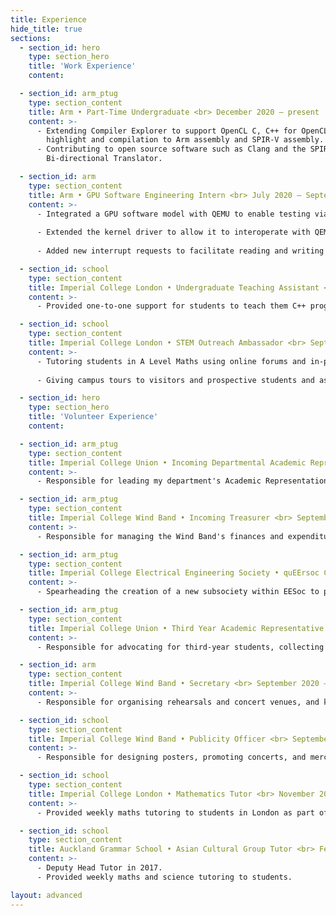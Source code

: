 ```yaml
---
title: Experience
hide_title: true
sections:
  - section_id: hero
    type: section_hero
    title: 'Work Experience'
    content:

  - section_id: arm_ptug
    type: section_content
    title: Arm • Part-Time Undergraduate <br> December 2020 — present
    content: >-
      - Extending Compiler Explorer to support OpenCL C, C++ for OpenCL with syntax 
        highlight and compilation to Arm assembly and SPIR-V assembly.
      - Contributing to open source software such as Clang and the SPIR-V/LLVM 
        Bi-directional Translator.

  - section_id: arm
    type: section_content
    title: Arm • GPU Software Engineering Intern <br> July 2020 — September 2020
    content: >-
      - Integrated a GPU software model with QEMU to enable testing via a kernel driver.
      
      - Extended the kernel driver to allow it to interoperate with QEMU.
      
      - Added new interrupt requests to facilitate reading and writing to GPU registers via shared memory.

  - section_id: school
    type: section_content
    title: Imperial College London • Undergraduate Teaching Assistant <br> September 2020 — March 2021
    content: >-
      - Provided one-to-one support for students to teach them C++ programming concepts.

  - section_id: school
    type: section_content
    title: Imperial College London • STEM Outreach Ambassador <br> September 2018 — present
    content: >-
      - Tutoring students in A Level Maths using online forums and in-person masterclasses.
      
      - Giving campus tours to visitors and prospective students and assisting with virtual and in-person events.

  - section_id: hero
    type: section_hero
    title: 'Volunteer Experience'
    content:

  - section_id: arm_ptug
    type: section_content
    title: Imperial College Union • Incoming Departmental Academic Representative <br> October 2021
    content: >-
      - Responsible for leading my department's Academic Representation team and advocating for student academic wellbeing.

  - section_id: arm_ptug
    type: section_content
    title: Imperial College Wind Band • Incoming Treasurer <br> September 2021
    content: >-
      - Responsible for managing the Wind Band's finances and expenditure.

  - section_id: arm_ptug
    type: section_content
    title: Imperial College Electrical Engineering Society • quEErsoc Committee <br> April 2021
    content: >-
      - Spearheading the creation of a new subsociety within EESoc to provide a safe space for LGBTQIA+ students and allies within the Electrical Engineering department.

  - section_id: arm_ptug
    type: section_content
    title: Imperial College Union • Third Year Academic Representative <br> October 2020 — September 2021
    content: >-
      - Responsible for advocating for third-year students, collecting feedback, and seeking improvements for the course.

  - section_id: arm
    type: section_content
    title: Imperial College Wind Band • Secretary <br> September 2020 — August 2021
    content: >-
      - Responsible for organising rehearsals and concert venues, and keeping the Band up-to-date with events.

  - section_id: school
    type: section_content
    title: Imperial College Wind Band • Publicity Officer <br> September 2019 — June 2020
    content: >-
      - Responsible for designing posters, promoting concerts, and merchandise sales for the Band.

  - section_id: school
    type: section_content
    title: Imperial College London • Mathematics Tutor <br> November 2018 — March 2019
    content: >-
      - Provided weekly maths tutoring to students in London as part of the Pimlico Connection programme at Imperial College.

  - section_id: school
    type: section_content
    title: Auckland Grammar School • Asian Cultural Group Tutor <br> February 2016 — September 2017
    content: >-
      - Deputy Head Tutor in 2017.
      - Provided weekly maths and science tutoring to students.

layout: advanced
---
```

